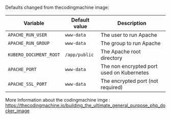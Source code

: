Defaults changed from thecodingmachine image: 

| Variable | Default value | Description |
| -------- | ------------- | ----------- |
| `APACHE_RUN_USER` | `www-data` | The user to run Apache |
| `APACHE_RUN_GROUP` | `www-data` | The group to run Apache |
| `KUBERO_DOCUMENT_ROOT` | `/app/public` | The Apache root directory |
| `APACHE_PORT` | `www-data` | The non encrypted port used on Kubernetes |
| `APACHE_SSL_PORT` | `www-data` | The encrypted port (not required) |

More Information about the codingmachine imge : https://thecodingmachine.io/building_the_ultimate_general_purpose_php_docker_image
